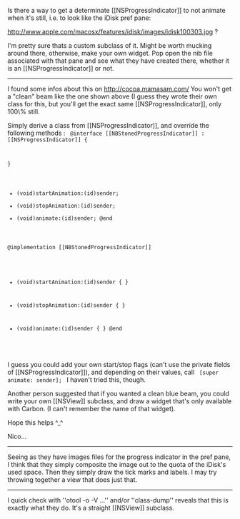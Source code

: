 Is there a way to get a determinate [[NSProgressIndicator]] to not animate when it's still, i.e. to look like the iDisk pref pane:

http://www.apple.com/macosx/features/idisk/images/idisk100303.jpg ?

I'm pretty sure thats a custom subclass of it. Might be worth mucking around there, otherwise, make your own widget. Pop open the nib file associated with that pane and see what they have created there, whether it is an [[NSProgressIndicator]] or not.

----

I found some infos about this on http://cocoa.mamasam.com/ 
You won't get a "clean" beam like the one shown above (I guess they wrote their own class for this,
but you'll get the exact same [[NSProgressIndicator]], only 100\\% still.

Simply derive a class from [[NSProgressIndicator]], and override the following methods : 
<code>
@interface [[NBStonedProgressIndicator]] : [[NSProgressIndicator]] {

}
- (void)startAnimation:(id)sender;
- (void)stopAnimation:(id)sender;
- (void)animate:(id)sender;
@end

@implementation [[NBStonedProgressIndicator]]
- (void)startAnimation:(id)sender 
{ 
} 

- (void)stopAnimation:(id)sender 
{ 
} 

- (void)animate:(id)sender 
{ 
} 
@end
</code>

I guess you could add your own start/stop flags (can't use the private fields of [[NSProgressIndicator]]), and
depending on their values, call <code> [super animate: sender]; </code>
I haven't tried this, though.

Another person suggested that if you wanted a clean blue beam, you could write your own [[NSView]] subclass, and
draw a widget that's only available with Carbon. (I can't remember the name of that widget).

Hope this helps ^_^

Nico...

----

Seeing as they have images files for the progress indicator in the pref pane, I think that they simply composite the image out to the quota of the iDisk's used space. Then they simply draw the tick marks and labels. I may try throwing together a view that does just that.

----
I quick check with ''otool -o -V ...'' and/or ''class-dump'' reveals that this is exactly what they do. It's a straight [[NSView]] subclass.